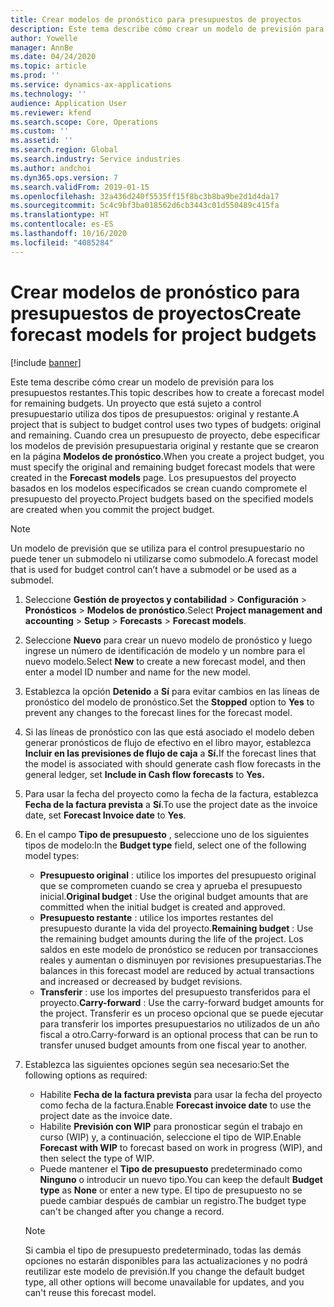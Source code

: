 ```yaml
---
title: Crear modelos de pronóstico para presupuestos de proyectos
description: Este tema describe cómo crear un modelo de previsión para los presupuestos restantes.
author: Yowelle
manager: AnnBe
ms.date: 04/24/2020
ms.topic: article
ms.prod: ''
ms.service: dynamics-ax-applications
ms.technology: ''
audience: Application User
ms.reviewer: kfend
ms.search.scope: Core, Operations
ms.custom: ''
ms.assetid: ''
ms.search.region: Global
ms.search.industry: Service industries
ms.author: andchoi
ms.dyn365.ops.version: 7
ms.search.validFrom: 2019-01-15
ms.openlocfilehash: 32a436d240f5535ff15f8bc3b8ba9be2d1d4da17
ms.sourcegitcommit: 5c4c9bf3ba018562d6cb3443c01d550489c415fa
ms.translationtype: HT
ms.contentlocale: es-ES
ms.lasthandoff: 10/16/2020
ms.locfileid: "4085284"
---
```

# <a name="create-forecast-models-for-project-budgets"></a><span data-ttu-id="bb850-103">Crear modelos de pronóstico para presupuestos de proyectos</span><span class="sxs-lookup"><span data-stu-id="bb850-103">Create forecast models for project budgets</span></span> 

[!include [banner](../includes/banner.md)]

<span data-ttu-id="bb850-104">Este tema describe cómo crear un modelo de previsión para los presupuestos restantes.</span><span class="sxs-lookup"><span data-stu-id="bb850-104">This topic describes how to create a forecast model for remaining budgets.</span></span> <span data-ttu-id="bb850-105">Un proyecto que está sujeto a control presupuestario utiliza dos tipos de presupuestos: original y restante.</span><span class="sxs-lookup"><span data-stu-id="bb850-105">A project that is subject to budget control uses two types of budgets: original and remaining.</span></span> <span data-ttu-id="bb850-106">Cuando crea un presupuesto de proyecto, debe especificar los modelos de previsión presupuestaria original y restante que se crearon en la página **Modelos de pronóstico**.</span><span class="sxs-lookup"><span data-stu-id="bb850-106">When you create a project budget, you must specify the original and remaining budget forecast models that were created in the **Forecast models** page.</span></span> <span data-ttu-id="bb850-107">Los presupuestos del proyecto basados en los modelos especificados se crean cuando compromete el presupuesto del proyecto.</span><span class="sxs-lookup"><span data-stu-id="bb850-107">Project budgets based on the specified models are created when you commit the project budget.</span></span>

> [!NOTE]
> <span data-ttu-id="bb850-108">Un modelo de previsión que se utiliza para el control presupuestario no puede tener un submodelo ni utilizarse como submodelo.</span><span class="sxs-lookup"><span data-stu-id="bb850-108">A forecast model that is used for budget control can’t have a submodel or be used as a submodel.</span></span>

1. <span data-ttu-id="bb850-109">Seleccione **Gestión de proyectos y contabilidad** > **Configuración** > **Pronósticos**  > **Modelos de pronóstico**.</span><span class="sxs-lookup"><span data-stu-id="bb850-109">Select **Project management and accounting** > **Setup** > **Forecasts**  > **Forecast models**.</span></span>
2. <span data-ttu-id="bb850-110">Seleccione **Nuevo** para crear un nuevo modelo de pronóstico y luego ingrese un número de identificación de modelo y un nombre para el nuevo modelo.</span><span class="sxs-lookup"><span data-stu-id="bb850-110">Select **New** to create a new forecast model, and then enter a model ID number and name for the new model.</span></span> 
3. <span data-ttu-id="bb850-111">Establezca la opción **Detenido** a **Sí** para evitar cambios en las líneas de pronóstico del modelo de pronóstico.</span><span class="sxs-lookup"><span data-stu-id="bb850-111">Set the **Stopped** option to **Yes** to prevent any changes to the forecast lines for the forecast model.</span></span> 
4. <span data-ttu-id="bb850-112">Si las líneas de pronóstico con las que está asociado el modelo deben generar pronósticos de flujo de efectivo en el libro mayor, establezca **Incluir en las previsiones de flujo de caja** a **Sí.**</span><span class="sxs-lookup"><span data-stu-id="bb850-112">If the forecast lines that the model is associated with should generate cash flow forecasts in the general ledger, set **Include in Cash flow forecasts** to **Yes.**</span></span> 
5. <span data-ttu-id="bb850-113">Para usar la fecha del proyecto como la fecha de la factura, establezca **Fecha de la factura prevista** a **Sí**.</span><span class="sxs-lookup"><span data-stu-id="bb850-113">To use the project date as the invoice date, set **Forecast Invoice date** to **Yes**.</span></span> 
6. <span data-ttu-id="bb850-114">En el campo **Tipo de presupuesto** , seleccione uno de los siguientes tipos de modelo:</span><span class="sxs-lookup"><span data-stu-id="bb850-114">In the **Budget type** field, select one of the following model types:</span></span>

   - <span data-ttu-id="bb850-115">**Presupuesto original** : utilice los importes del presupuesto original que se comprometen cuando se crea y aprueba el presupuesto inicial.</span><span class="sxs-lookup"><span data-stu-id="bb850-115">**Original budget** : Use the original budget amounts that are committed when the initial budget is created and approved.</span></span>
   - <span data-ttu-id="bb850-116">**Presupuesto restante** : utilice los importes restantes del presupuesto durante la vida del proyecto.</span><span class="sxs-lookup"><span data-stu-id="bb850-116">**Remaining budget** : Use the remaining budget amounts during the life of the project.</span></span> <span data-ttu-id="bb850-117">Los saldos en este modelo de pronóstico se reducen por transacciones reales y aumentan o disminuyen por revisiones presupuestarias.</span><span class="sxs-lookup"><span data-stu-id="bb850-117">The balances in this forecast model are reduced by actual transactions and increased or decreased by budget revisions.</span></span>
   - <span data-ttu-id="bb850-118">**Transferir** : use los importes del presupuesto transferidos para el proyecto.</span><span class="sxs-lookup"><span data-stu-id="bb850-118">**Carry-forward** : Use the carry-forward budget amounts for the project.</span></span> <span data-ttu-id="bb850-119">Transferir es un proceso opcional que se puede ejecutar para transferir los importes presupuestarios no utilizados de un año fiscal a otro.</span><span class="sxs-lookup"><span data-stu-id="bb850-119">Carry-forward is an optional process that can be run to transfer unused budget amounts from one fiscal year to another.</span></span>

7. <span data-ttu-id="bb850-120">Establezca las siguientes opciones según sea necesario:</span><span class="sxs-lookup"><span data-stu-id="bb850-120">Set the following options as required:</span></span>

   - <span data-ttu-id="bb850-121">Habilite **Fecha de la factura prevista** para usar la fecha del proyecto como fecha de la factura.</span><span class="sxs-lookup"><span data-stu-id="bb850-121">Enable **Forecast invoice date** to use the project date as the invoice date.</span></span>
   - <span data-ttu-id="bb850-122">Habilite **Previsión con WIP** para pronosticar según el trabajo en curso (WIP) y, a continuación, seleccione el tipo de WIP.</span><span class="sxs-lookup"><span data-stu-id="bb850-122">Enable **Forecast with WIP** to forecast based on work in progress (WIP), and then select the type of WIP.</span></span> 
   - <span data-ttu-id="bb850-123">Puede mantener el **Tipo de presupuesto** predeterminado como **Ninguno** o introducir un nuevo tipo.</span><span class="sxs-lookup"><span data-stu-id="bb850-123">You can keep the default **Budget type** as **None** or enter a new type.</span></span> <span data-ttu-id="bb850-124">El tipo de presupuesto no se puede cambiar después de cambiar un registro.</span><span class="sxs-lookup"><span data-stu-id="bb850-124">The budget type can't be changed after you change a record.</span></span>     
    > [!NOTE]
    > <span data-ttu-id="bb850-125">Si cambia el tipo de presupuesto predeterminado, todas las demás opciones no estarán disponibles para las actualizaciones y no podrá reutilizar este modelo de previsión.</span><span class="sxs-lookup"><span data-stu-id="bb850-125">If you change the default budget type, all other options will become unavailable for updates, and you can't reuse this forecast model.</span></span> 
   


 

